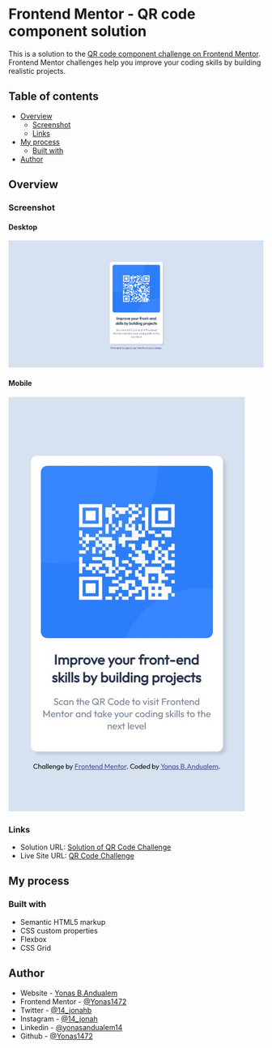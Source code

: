 # Frontend Mentor - QR code component solution

This is a solution to the [QR code component challenge on Frontend Mentor](https://www.frontendmentor.io/challenges/qr-code-component-iux_sIO_H). Frontend Mentor challenges help you improve your coding skills by building realistic projects. 

## Table of contents

- [Overview](#overview)
  - [Screenshot](#screenshot)
  - [Links](#links)
- [My process](#my-process)
  - [Built with](#built-with)
- [Author](#author)



## Overview

### Screenshot
#### Desktop
![](./Screenshots/Desktop.jpg)
#### Mobile
![](./Screenshots/Mobile.jpg)

### Links

- Solution URL: [Solution of QR Code Challenge](https://www.frontendmentor.io/solutions/qr-code-component-solution-yNUSAqbNMp)
- Live Site URL: [QR Code Challenge](https://qrchallenge-frontendmentor.netlify.app/)

## My process
### Built with

- Semantic HTML5 markup
- CSS custom properties
- Flexbox
- CSS Grid

## Author

- Website - [Yonas B.Andualem](https://www.yonasberhanuandualem.tech)
- Frontend Mentor - [@Yonas1472](https://www.frontendmentor.io/profile/Yonas1472)
- Twitter - [@14_jonahb](https://www.twitter.com/14_jonahb)
- Instagram - [@14_jonah](https://www.instagram.com/14_jonah)
- Linkedin - [@yonasandualem14](https://www.lnkedin.com/in/yonasandualem14/)
- Github - [@Yonas1472](https://www.github.com/Yonas1472)

